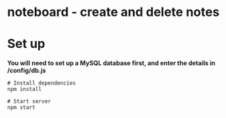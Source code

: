 # noteboard - create and delete notes



# Set up
**You will need to set up a MySQL database first, and enter the details in /config/db.js**

    # Install dependencies
    npm install
    
    # Start server
    npm start
    
